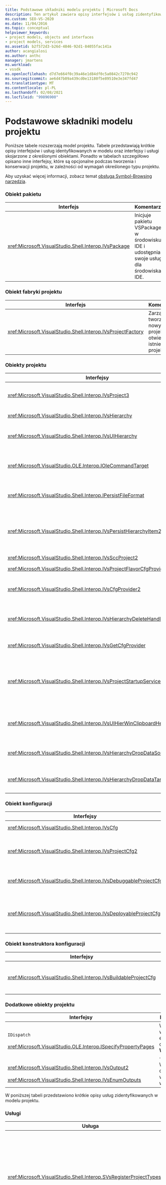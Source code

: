 ```yaml
---
title: Podstawowe składniki modelu projektu | Microsoft Docs
description: Ten artykuł zawiera opisy interfejsów i usług zidentyfikowanych w podstawowym modelu projektu oraz interfejsy i usługi skojarzone z obiektami.
ms.custom: SEO-VS-2020
ms.date: 11/04/2016
ms.topic: conceptual
helpviewer_keywords:
- project models, objects and interfaces
- project models, services
ms.assetid: b2f572d3-b26d-4846-92d1-84055fac141a
author: acangialosi
ms.author: anthc
manager: jmartens
ms.workload:
- vssdk
ms.openlocfilehash: d7d7e664f0c39a46e1d84df0c5a0842c7270c942
ms.sourcegitcommit: ae6d47b09a439cd0e13180f5e89510e3e347fd47
ms.translationtype: MT
ms.contentlocale: pl-PL
ms.lasthandoff: 02/08/2021
ms.locfileid: "99896900"
---
```

# <a name="project-model-core-components"></a>Podstawowe składniki modelu projektu
Poniższe tabele rozszerzają model projektu. Tabele przedstawiają krótkie opisy interfejsów i usług identyfikowanych w modelu oraz interfejsy i usługi skojarzone z określonymi obiektami. Ponadto w tabelach szczegółowo opisano inne interfejsy, które są opcjonalne podczas tworzenia i konserwacji projektu, w zależności od wymagań określonego typu projektu.

 Aby uzyskać więcej informacji, zobacz temat [obsługa Symbol-Browsing narzędzia](../../extensibility/internals/supporting-symbol-browsing-tools.md).

### <a name="package-object"></a>Obiekt pakietu

|Interfejs|Komentarze|
|---------------|--------------|
|<xref:Microsoft.VisualStudio.Shell.Interop.IVsPackage>|Inicjuje pakietu VSPackage w środowisku IDE i udostępnia swoje usługi dla środowiska IDE.|

### <a name="project-factory-object"></a>Obiekt fabryki projektu

|Interfejs|Komentarze|
|---------------|--------------|
|<xref:Microsoft.VisualStudio.Shell.Interop.IVsProjectFactory>|Zarządza tworzeniem nowych projektów i otwiera istniejące projekty.|

### <a name="project-objects"></a>Obiekty projektu

|Interfejsy|Komentarze|
|----------------|--------------|
|<xref:Microsoft.VisualStudio.Shell.Interop.IVsProject3>|Zarządza dodawaniem i usuwaniem elementów projektu, otwiera edytory i utrzymuje mapowanie między każdym monikerem dokumentu a `VSITEMID` . Dziedziczy z `IVsProject` i `IVsProject2` .|
|<xref:Microsoft.VisualStudio.Shell.Interop.IVsHierarchy>|Zarządza nawigacją i właściwościami wyświetlania oraz wyświetla zdarzenia.|
|<xref:Microsoft.VisualStudio.Shell.Interop.IVsUIHierarchy>|Włącza wykonywanie poleceń podobnie `IOleCommandTarget` jak w przypadku poleceń, takich jak wycinanie i zmiana nazwy, które są stosowane tylko wtedy, gdy fokus jest w Eksplorator rozwiązań.|
|<xref:Microsoft.VisualStudio.OLE.Interop.IOleCommandTarget>|Służy jako interfejs docelowy polecenia podstawowego dla hierarchii projektu. Jest to standardowy interfejs do wykonywania zapytań dotyczących obiektów w przypadku ich stanu lub stanu polecenia oraz uruchamiania poleceń. Dostępne, gdy nie masz fokusu w oknie projektu.|
|<xref:Microsoft.VisualStudio.Shell.Interop.IPersistFileFormat>|Koordynuje trwałość stanu projektu. Zazwyczaj stan projektu jest przechowywany jako plik projektu, ale można go dostosować do systemów magazynowania, które nie są oparte na plikach.|
|<xref:Microsoft.VisualStudio.Shell.Interop.IVsPersistHierarchyItem2>|Umożliwia projektowi zarządzanie wszystkimi aspektami trwałości dla elementów projektu, takich jak pliki na dysku lub obiekty w innych systemach magazynowania. `IVsPersistHierarchyItem2`Interfejs jest używany dla elementów, które nie implementują <xref:Microsoft.VisualStudio.Shell.Interop.IVsPersistDocData2> interfejsu.|
|<xref:Microsoft.VisualStudio.Shell.Interop.IVsSccProject2>|Koordynuje interakcje z kontrolą kodu źródłowego.|
|<xref:Microsoft.VisualStudio.Shell.Interop.IVsProjectFlavorCfgProvider>|Umożliwia projektom zarządzanie informacjami o konfiguracji.|
|<xref:Microsoft.VisualStudio.Shell.Interop.IVsCfgProvider2>|Zarządza obiektami konfiguracji projektu, takimi jak konfiguracje debugowania/wydawania. Operacje kompilowania, wdrażania i debugowania są koordynowane za poorednictwem obiektów konfiguracji projektu.|
|<xref:Microsoft.VisualStudio.Shell.Interop.IVsHierarchyDeleteHandler>|Zaimplementowane przez hierarchie w celu kontrolowania opcji usuwania (niszczących) lub usuwania (nieniszczących) dla elementów hierarchii. Wywoływanie interfejsu zapytania w `IVsHierarchyDeleteHandler` interfejsie z `IVsHierarchy` interfejsu.|
|<xref:Microsoft.VisualStudio.Shell.Interop.IVsGetCfgProvider>|Zapewnia opcję implementacji obiektu, który obsługuje `IVsCfgProvider2` interfejs na innej tożsamości com niż obiekt projektu, który implementuje `IVsHierarchy` interfejs.|
|<xref:Microsoft.VisualStudio.Shell.Interop.IVsProjectStartupServices>|Opcjonalny interfejs zaimplementowany, aby projekt był rozszerzalny przez innych deweloperów. `IVsProjectStartupServices`Interfejs umożliwia pakietu vspackageom innych firm Rejestrowanie identyfikatora GUID, który utrzymuje się w pliku projektu, tak aby przy każdym załadowaniu projektu załadować identyfikator GUID usługi innej firmy do pliku projektu i wywołać `QueryService` dla tego identyfikatora GUID.|
|<xref:Microsoft.VisualStudio.Shell.Interop.IVsUIHierWinClipboardHelperEvents>|Zaimplementowane przez hierarchie źródłowe w `UIHierarchy` oknie, aby koordynować Operacje schowka, takie jak wycinanie, kopiowanie i wklejanie. Użyj `AdviseClipboardHelperEvents` interfejsu, aby zarejestrować zdarzenia Schowka.|
|<xref:Microsoft.VisualStudio.Shell.Interop.IVsHierarchyDropDataSource2>|Zawiera informacje na temat przeciąganego elementu względem jego źródła danych podczas operacji przeciągania i upuszczania w oknie hierarchia interfejsu użytkownika. Wywoływana z `IVsHierarchy` interfejsu.|
|<xref:Microsoft.VisualStudio.Shell.Interop.IVsHierarchyDropDataTarget>|Zawiera informacje o przeciąganym elemencie względem obiektu docelowego upuszczania podczas operacji przeciągania i upuszczania w oknie hierarchii interfejsu użytkownika. Wywoływana z `IVsHierarchy` interfejsu.|

### <a name="configuration-object"></a>Obiekt konfiguracji

|Interfejsy|Komentarze|
|----------------|--------------|
|<xref:Microsoft.VisualStudio.Shell.Interop.IVsCfg>|Zawiera informacje o konfiguracji.|
|<xref:Microsoft.VisualStudio.Shell.Interop.IVsProjectCfg2>|Umożliwia projektom zarządzanie informacjami o konfiguracji.|
|<xref:Microsoft.VisualStudio.Shell.Interop.IVsDebuggableProjectCfg>|Umożliwia uruchomienie projektu pod kontrolą debugera.|
|<xref:Microsoft.VisualStudio.Shell.Interop.IVsDeployableProjectCfg>|Zaimplementowane przez projekty wdrażania, które wykonują operacje wdrażania dla innych projektów.|

### <a name="configuration-builder-object"></a>Obiekt konstruktora konfiguracji

|Interfejsy|Komentarze|
|----------------|--------------|
|<xref:Microsoft.VisualStudio.Shell.Interop.IVsBuildableProjectCfg>|Zarządza operacją kompilacji konfiguracji projektu.|

### <a name="additional-project-objects"></a>Dodatkowe obiekty projektu

|Interfejsy|Komentarze|
|----------------|--------------|
|`IDispatch`<br /><br /> <xref:Microsoft.VisualStudio.OLE.Interop.ISpecifyPropertyPages>|Wyświetla właściwości elementu w oknie **Właściwości** .|
|<xref:Microsoft.VisualStudio.Shell.Interop.IVsOutput2><br /><br /> <xref:Microsoft.VisualStudio.Shell.Interop.IVsEnumOutputs>|Wyświetla dane wyjściowe wdrożenia.|

 W poniższej tabeli przedstawiono krótkie opisy usług zidentyfikowanych w modelu projektu.

### <a name="services"></a>Usługi

|Usługa|Komentarze|
|-------------|--------------|
|<xref:Microsoft.VisualStudio.Shell.Interop.SVsRegisterProjectTypes>|Używane przez pakietów VSPackage, które implementują typy projektów, aby zarejestrować swoją fabrykę projektu w środowisku IDE. Pakietu VSPackage musi wywoływać `QueryService` tę usługę i zarejestrować jej fabrykę projektu, gdy `IVsPackage::SetSite` wywoływana jest metoda. Jeśli `SetSite` Metoda nie jest wywoływana, projekt nie jest skonkretyzowany.|
|<xref:Microsoft.VisualStudio.Shell.Interop.SVsSolution>|Zapewnia dostęp do wewnętrznego, wbudowanego koncepcji bieżącego rozwiązania, takiego jak możliwość wyliczania projektów, tworzenia nowych projektów, powiadamiania o zmianach projektu i tak dalej.|
|<xref:Microsoft.VisualStudio.Shell.Interop.SVsSccManager>|Wywoływane przez projekty, które chcą wziąć udział w kontroli źródła.|
|<xref:Microsoft.VisualStudio.Shell.Interop.SVsRunningDocumentTable>|Utrzymuje tabelę otwartych dokumentów, aby określić, czy co najmniej jeden element projektu jest już otwarty.|
|<xref:Microsoft.VisualStudio.Shell.Interop.SVsUIShellOpenDocument>|Zawiera interfejsy i metody wywoływane do rzeczywistego otwierania elementu projektu przy użyciu standardowego edytora lub określonego edytora.|
|<xref:Microsoft.VisualStudio.Shell.Interop.SVsTrackProjectDocuments>|Wymagane do wywołania przez wszystkie projekty po ich dodaniu, usunięciu lub zmianie nazwy ich elementów.|
|<xref:Microsoft.VisualStudio.Shell.Interop.SVsFileChangeEx>|Zarządza zmianami w pliku lub katalogu i powiadamia klientów, gdy wybrane pliki zostały zmienione na dysku.|
|<xref:Microsoft.VisualStudio.Shell.Interop.SVsQueryEditQuerySave>|Wymagane do wywołania przez wszystkie projekty i edytory, zanim zostaną one zmienione lub zapisane.|
|<xref:Microsoft.VisualStudio.Shell.Interop.SVsSolutionBuildManager>|Zarządza kolejnością operacji kompilowania i wdrażania na potrzeby konfiguracji projektu.|
|<xref:Microsoft.VisualStudio.Shell.Interop.SVsShellDebugger>|Zapewnia dostęp do usług debugera niskiego poziomu używanych w przypadku większości kontrolek debugowania.|
|<xref:Microsoft.VisualStudio.Shell.Interop.SVsShellMonitorSelection>|Umożliwia pakietów VSPackage dostęp do informacji o bieżących wyborach i umożliwia komunikację z oknem **Właściwości** .|
|<xref:Microsoft.VisualStudio.Shell.Interop.SVsUIShell>|Zapewnia podstawowe funkcje środowiska IDE związane z interfejsem użytkownika, takie jak możliwość tworzenia i wyliczania okien narzędzi lub okien dokumentów lub do zgłaszania błędu użytkownikowi.|
|<xref:Microsoft.VisualStudio.Shell.Interop.SVsStatusbar>|Zapewnia dostęp do paska stanu IDE.|
|<xref:Microsoft.VisualStudio.Shell.Interop.IVsExtensibility3>|Używane do implementowania modelu automatyzacji. W modelu projektu zwrócisz obiekt właściwości, który umożliwia utworzenie wystąpienia tego obiektu.|
|<xref:Microsoft.VisualStudio.Shell.Interop.SVsUIHierWinClipboardHelper>|Służy do implementowania zdarzeń Schowka w obiekcie projektu w hierarchii. `SVsUIHierWinClipboardHelper` umożliwia prawidłowe obsłudze operacji wycinania, kopiowania i wklejania.|

## <a name="see-also"></a>Zobacz też
- <xref:Microsoft.VisualStudio.OLE.Interop.IOleCommandTarget>
- [Lista kontrolna: Tworzenie nowych typów projektów](../../extensibility/internals/checklist-creating-new-project-types.md)
- [Nie w kompilacji: używanie klas projektu HierUtil7 do implementowania typu projektu (C++)](/previous-versions/bb166212(v=vs.100))
- [Obsługa narzędzi do przeglądania symboli](../../extensibility/internals/supporting-symbol-browsing-tools.md)
- [Elementy modelu projektu](../../extensibility/internals/elements-of-a-project-model.md)
